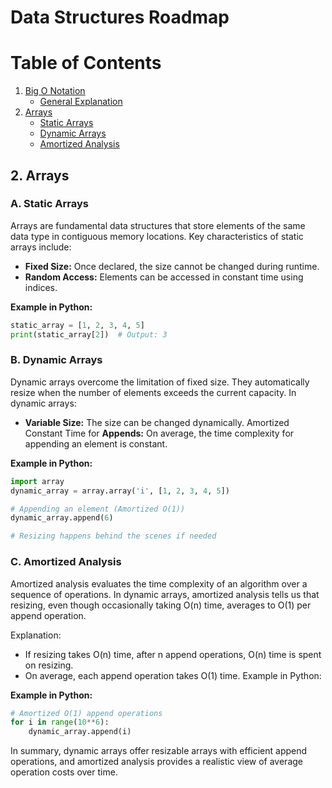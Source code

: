 # Data Structures Roadmap

# Table of Contents

1. [Big O Notation](Big%20O%20Notation.md)
    - [General Explanation](Big%20O%20Notation.md#general-explanation)
2. [Arrays](#2-arrays)
    - [Static Arrays](#a-static-arrays)
    - [Dynamic Arrays](#b-dynamic-arrays)
    - [Amortized Analysis](#c-amortized-analysis)


## 2. Arrays

### A. Static Arrays

Arrays are fundamental data structures that store elements of the same data type in contiguous memory locations. Key characteristics of static arrays include:

- **Fixed Size:** Once declared, the size cannot be changed during runtime.
- **Random Access:** Elements can be accessed in constant time using indices.

**Example in Python:**
```python
static_array = [1, 2, 3, 4, 5]
print(static_array[2])  # Output: 3
```

### B. Dynamic Arrays

Dynamic arrays overcome the limitation of fixed size. They automatically resize when the number of elements exceeds the current capacity. In dynamic arrays:

- **Variable Size:** The size can be changed dynamically.
Amortized Constant Time for **Appends:** On average, the time complexity for appending an element is constant.

**Example in Python:**
```python
import array
dynamic_array = array.array('i', [1, 2, 3, 4, 5])

# Appending an element (Amortized O(1))
dynamic_array.append(6)

# Resizing happens behind the scenes if needed
```

### C. Amortized Analysis

Amortized analysis evaluates the time complexity of an algorithm over a sequence of operations. In dynamic arrays, amortized analysis tells us that resizing, even though occasionally taking O(n) time, averages to O(1) per append operation.

Explanation:

- If resizing takes O(n) time, after n append operations, O(n) time is spent on resizing.
- On average, each append operation takes O(1) time.
Example in Python:

**Example in Python:**
```python
# Amortized O(1) append operations
for i in range(10**6):
    dynamic_array.append(i)
```

In summary, dynamic arrays offer resizable arrays with efficient append operations, and amortized analysis provides a realistic view of average operation costs over time.